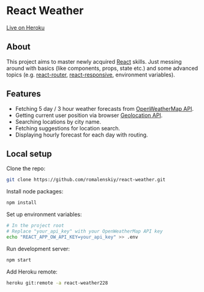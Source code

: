 # React Weather

[Live on Heroku](https://react-weather228.herokuapp.com/)

## About

This project aims to master newly acquired [React](https://reactjs.org/) skills. Just messing around with basics (like components, props, state etc.) and some advanced topics (e.g. [react-router](https://github.com/ReactTraining/react-router), [react-responsive](https://github.com/contra/react-responsive), environment variables).

## Features

* Fetching 5 day / 3 hour weather forecasts from [OpenWeatherMap API](https://openweathermap.org/api).
* Getting current user position via browser [Geolocation API](https://developer.mozilla.org/en-US/docs/Web/API/Geolocation_API).
* Searching locations by city name.
* Fetching suggestions for location search.
* Displaying hourly forecast for each day with routing.

## Local setup

Clone the repo:

```bash
git clone https://github.com/romalenskiy/react-weather.git
```

Install node packages:

```bash
npm install
```

Set up environment variables:

```bash
# In the project root
# Replace "your_api_key" with your OpenWeatherMap API key
echo "REACT_APP_OW_API_KEY=your_api_key" >> .env
```

Run development server:

```bash
npm start
```

Add Heroku remote:

```bash
heroku git:remote -a react-weather228
```